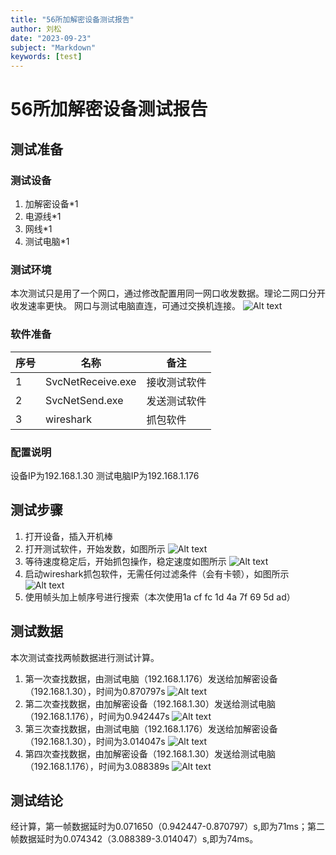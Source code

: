 ```yaml
---
title: "56所加解密设备测试报告"
author: 刘松
date: "2023-09-23"
subject: "Markdown"
keywords: [test]
---
```


# 56所加解密设备测试报告

## 测试准备

### 测试设备

1. 加解密设备*1
2. 电源线*1
3. 网线*1
4. 测试电脑*1

### 测试环境

本次测试只是用了一个网口，通过修改配置用同一网口收发数据。理论二网口分开收发速率更快。
网口与测试电脑直连，可通过交换机连接。
![Alt text](6393c5273be8dffd988f25f223893ac.jpg)

### 软件准备

| 序号 | 名称              | 备注         |
| ---- | ----------------- | ------------ |
| 1    | SvcNetReceive.exe | 接收测试软件 |
| 2    | SvcNetSend.exe    | 发送测试软件 |
| 3    | wireshark         | 抓包软件     |

### 配置说明

设备IP为192.168.1.30
测试电脑IP为192.168.1.176

## 测试步骤

1. 打开设备，插入开机棒
2. 打开测试软件，开始发数，如图所示
   ![Alt text](%E6%8D%95%E8%8E%B7-1.PNG)
3. 等待速度稳定后，开始抓包操作，稳定速度如图所示
   ![Alt text](%E6%8D%95%E8%8E%B7-3.PNG)
4. 启动wireshark抓包软件，无需任何过滤条件（会有卡顿），如图所示
   ![Alt text](%E6%8D%95%E8%8E%B71.PNG)
5. 使用帧头加上帧序号进行搜索（本次使用1a cf fc 1d 4a 7f 69 5d ad）
   
## 测试数据

本次测试查找两帧数据进行测试计算。
1. 第一次查找数据，由测试电脑（192.168.1.176）发送给加解密设备（192.168.1.30），时间为0.870797s
   ![Alt text](%E6%8D%95%E8%8E%B71-1.PNG)
2. 第二次查找数据，由加解密设备（192.168.1.30）发送给测试电脑（192.168.1.176），时间为0.942447s
![Alt text](%E6%8D%95%E8%8E%B72.PNG)
1. 第三次查找数据，由测试电脑（192.168.1.176）发送给加解密设备（192.168.1.30），时间为3.014047s
   ![Alt text](%E6%8D%95%E8%8E%B73.PNG)
2. 第四次查找数据，由加解密设备（192.168.1.30）发送给测试电脑（192.168.1.176），时间为3.088389s
   ![Alt text](%E6%8D%95%E8%8E%B74.PNG)

## 测试结论

经计算，第一帧数据延时为0.071650（0.942447-0.870797）s,即为71ms；第二帧数据延时为0.074342（3.088389-3.014047）s,即为74ms。
